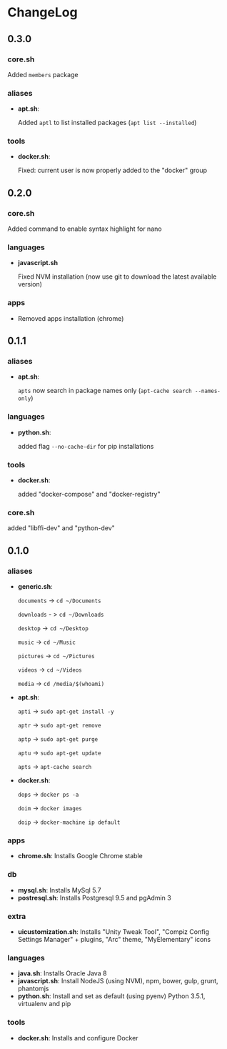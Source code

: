 # ChangeLog

## 0.3.0

### core.sh

Added `members` package

### aliases

- **apt.sh**:

  Added `aptl` to list installed packages (`apt list --installed`)

### tools

- **docker.sh**:

  Fixed: current user is now properly added to the "docker" group


## 0.2.0

### core.sh

Added command to enable syntax highlight for nano

### languages

- **javascript.sh**

    Fixed NVM installation (now use git to download the latest available version)

### apps

- Removed apps installation (chrome)


## 0.1.1

### aliases

- **apt.sh**:

    `apts` now search in package names only (`apt-cache search --names-only`)

### languages

- **python.sh**:

    added flag `--no-cache-dir` for pip installations

### tools

- **docker.sh**:

    added "docker-compose" and "docker-registry"

### core.sh

added "libffi-dev" and "python-dev"


## 0.1.0

### aliases

- **generic.sh**:

    `documents` -> `cd ~/Documents`

    `downloads` - > `cd ~/Downloads`

    `desktop` -> `cd ~/Desktop`

    `music` -> `cd ~/Music`

    `pictures` -> `cd ~/Pictures`

    `videos` -> `cd ~/Videos`

    `media` -> `cd /media/$(whoami)`

- **apt.sh**:

    `apti` -> `sudo apt-get install -y`

    `aptr` -> `sudo apt-get remove`

    `aptp` -> `sudo apt-get purge`

    `aptu` -> `sudo apt-get update`

    `apts` -> `apt-cache search`

- **docker.sh**:

    `dops` -> `docker ps -a`

    `doim` -> `docker images`

    `doip` -> `docker-machine ip default`

### apps

- **chrome.sh**: Installs Google Chrome stable

### db

- **mysql.sh**: Installs MySql 5.7
- **postresql.sh**: Installs Postgresql 9.5 and pgAdmin 3

### extra

- **uicustomization.sh**: Installs "Unity Tweak Tool", "Compiz Config Settings Manager" + plugins, "Arc" theme, "MyElementary" icons

### languages

- **java.sh**: Installs Oracle Java 8
- **javascript.sh**: Install NodeJS (using NVM), npm, bower, gulp, grunt, phantomjs
- **python.sh**: Install and set as default (using pyenv) Python 3.5.1, virtualenv and pip

### tools

- **docker.sh**: Installs and configure Docker
